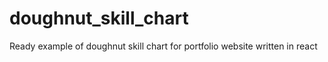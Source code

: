 # doughnut_skill_chart
Ready example of doughnut skill chart for portfolio website written in react
